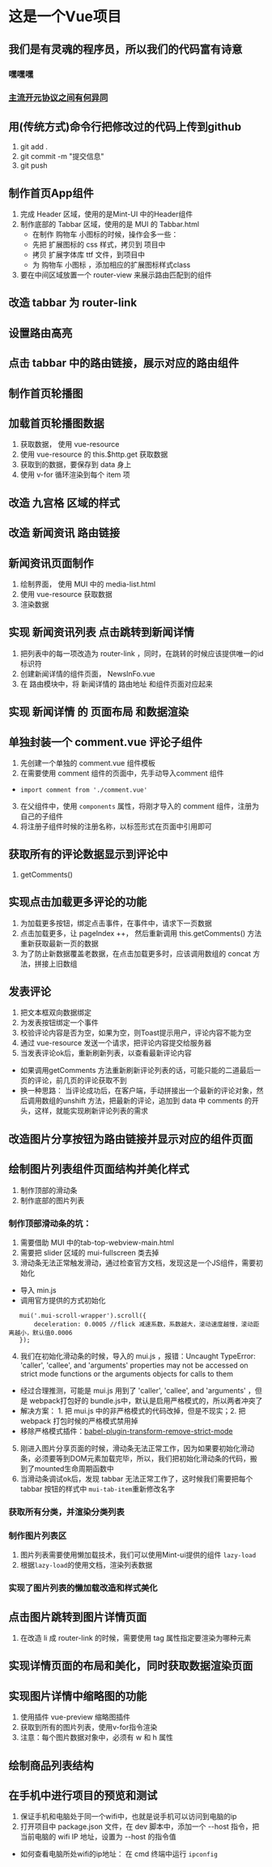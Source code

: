 # 这是一个Vue项目
## 我们是有灵魂的程序员，所以我们的代码富有诗意
### 嘿嘿嘿
### [主流开元协议之间有何异同](https://www.zhihu.com/question/19568896)

## 用(传统方式)命令行把修改过的代码上传到github
1. git add .
2. git commit -m "提交信息"
3. git push


## 制作首页App组件
1. 完成 Header 区域，使用的是Mint-UI 中的Header组件
2. 制作底部的 Tabbar 区域，使用的是 MUI 的 Tabbar.html
    + 在制作 购物车 小图标的时候，操作会多一些：
    + 先把 扩展图标的 css 样式，拷贝到 项目中
    + 拷贝 扩展字体库 ttf 文件，到项目中
    + 为 购物车 小图标 ，添加相应的扩展图标样式class
3. 要在中间区域放置一个 router-view 来展示路由匹配到的组件


## 改造 tabbar 为 router-link

## 设置路由高亮

## 点击 tabbar 中的路由链接，展示对应的路由组件

## 制作首页轮播图

## 加载首页轮播图数据
1. 获取数据， 使用 vue-resource
2. 使用 vue-resource 的 this.$http.get 获取数据
3. 获取到的数据，要保存到 data 身上
4. 使用 v-for 循环渲染到每个 item 项

## 改造 九宫格 区域的样式

## 改造 新闻资讯 路由链接

## 新闻资讯页面制作
1. 绘制界面， 使用 MUI 中的 media-list.html
2. 使用 vue-resource 获取数据
3. 渲染数据

## 实现 新闻资讯列表 点击跳转到新闻详情
1. 把列表中的每一项改造为 router-link ，同时，在跳转的时候应该提供唯一的id标识符
2. 创建新闻详情的组件页面， NewsInFo.vue
3. 在 路由模块中，将 新闻详情的 路由地址 和组件页面对应起来

## 实现 新闻详情 的 页面布局 和数据渲染

## 单独封装一个 comment.vue 评论子组件
1. 先创建一个单独的 comment.vue 组件模板
2. 在需要使用 comment 组件的页面中，先手动导入comment 组件
 + `import comment from './comment.vue'`
3. 在父组件中，使用 `components` 属性，将刚才导入的 comment 组件，注册为自己的子组件
4. 将注册子组件时候的注册名称，以标签形式在页面中引用即可

## 获取所有的评论数据显示到评论中
1. getComments()

## 实现点击加载更多评论的功能
1. 为加载更多按钮，绑定点击事件，在事件中，请求下一页数据
2. 点击加载更多，让 pageIndex ++， 然后重新调用 this.getComments() 方法重新获取最新一页的数据
3. 为了防止新数据覆盖老数据，在点击加载更多时，应该调用数组的 concat 方法，拼接上旧数组

## 发表评论
1. 把文本框双向数据绑定
2. 为发表按钮绑定一个事件
3. 校验评论内容是否为空，如果为空，则Toast提示用户，评论内容不能为空
4. 通过 vue-resource 发送一个请求，把评论内容提交给服务器
5. 当发表评论ok后，重新刷新列表，以查看最新评论内容
 + 如果调用getComments 方法重新刷新评论列表的话，可能只能的二道最后一页的评论，前几页的评论获取不到
 + 换一种思路： 当评论成功后，在客户端，手动拼接出一个最新的评论对象，然后调用数组的unshift 方法，把最新的评论，追加到 data 中 comments 的开头，这样，就能实现刷新评论列表的需求

## 改造图片分享按钮为路由链接并显示对应的组件页面


## 绘制图片列表组件页面结构并美化样式
1. 制作顶部的滑动条
2. 制作底部的图片列表

### 制作顶部滑动条的坑：
1. 需要借助 MUI 中的tab-top-webview-main.html
2. 需要把 slider 区域的 mui-fullscreen 类去掉
3. 滑动条无法正常触发滑动，通过检查官方文档，发现这是一个JS组件，需要初始化
 + 导入 min.js
 + 调用官方提供的方式初始化
 ```
    mui('.mui-scroll-wrapper').scroll({
        deceleration: 0.0005 //flick 减速系数，系数越大，滚动速度越慢，滚动距离越小，默认值0.0006
    });
 ```
4. 我们在初始化滑动条的时候，导入的 mui.js ，报错：Uncaught TypeError: 'caller', 'callee', and 'arguments' properties may not be accessed on strict mode functions or the arguments objects for calls to them
 + 经过合理推测，可能是 mui.js 用到了 'caller', 'callee', and 'arguments' ，但是 webpack打包好的 bundle.js中，默认是启用严格模式的，所以两者冲突了
 + 解决方案： 1. 把 mui.js 中的非严格模式的代码改掉，但是不现实；2. 把 webpack 打包时候的严格模式禁用掉
 + 移除严格模式插件：[babel-plugin-transform-remove-strict-mode](https://github.com/genify/babel-plugin-transform-remove-strict-mode)
5. 刚进入图片分享页面的时候，滑动条无法正常工作，因为如果要初始化滑动条，必须要等到DOM元素加载完毕，所以，我们把初始化滑动条的代码，搬到了mounted生命周期函数中
6. 当滑动条调试ok后，发现 tabbar 无法正常工作了，这时候我们需要把每个 tabbar 按钮的样式中 `mui-tab-item`重新修改名字

### 获取所有分类，并渲染分类列表

### 制作图片列表区
1. 图片列表需要使用懒加载技术，我们可以使用Mint-ui提供的组件 `lazy-load`
2. 根据`lazy-load`的使用文档，渲染列表数据

### 实现了图片列表的懒加载改造和样式美化

## 点击图片跳转到图片详情页面
1. 在改造 li 成 router-link 的时候，需要使用 tag 属性指定要渲染为哪种元素

## 实现详情页面的布局和美化，同时获取数据渲染页面

## 实现图片详情中缩略图的功能
1. 使用插件 vue-preview 缩略图插件
2. 获取到所有的图片列表，使用v-for指令渲染
3. 注意：每个图片数据对象中，必须有 w 和 h 属性

## 绘制商品列表结构

## 在手机中进行项目的预览和测试
1. 保证手机和电脑处于同一个wifi中，也就是说手机可以访问到电脑的ip
2. 打开项目中 package.json 文件，在 dev 脚本中，添加一个 --host 指令，把当前电脑的 wifi IP 地址，设置为 --host 的指令值
 + 如何查看电脑所处wifi的ip地址： 在 cmd 终端中运行 `ipconfig` 
